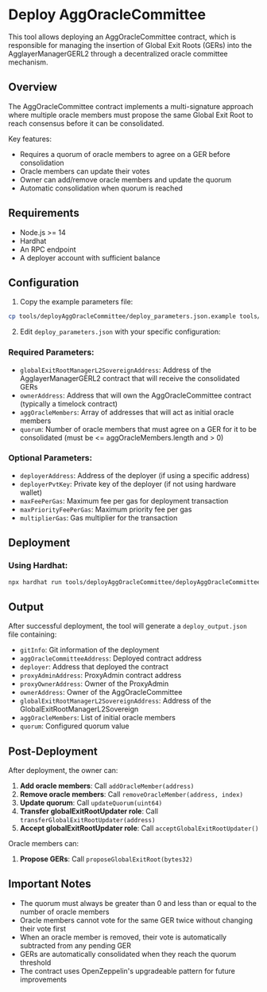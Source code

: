 # Deploy AggOracleCommittee

This tool allows deploying an AggOracleCommittee contract, which is responsible for managing the insertion of Global Exit Roots (GERs) into the AgglayerManagerGERL2 through a decentralized oracle committee mechanism.

## Overview

The AggOracleCommittee contract implements a multi-signature approach where multiple oracle members must propose the same Global Exit Root to reach consensus before it can be consolidated.

Key features:

- Requires a quorum of oracle members to agree on a GER before consolidation
- Oracle members can update their votes
- Owner can add/remove oracle members and update the quorum
- Automatic consolidation when quorum is reached

## Requirements

- Node.js >= 14
- Hardhat
- An RPC endpoint
- A deployer account with sufficient balance

## Configuration

1. Copy the example parameters file:

```bash
cp tools/deployAggOracleCommittee/deploy_parameters.json.example tools/deployAggOracleCommittee/deploy_parameters.json
```

2. Edit `deploy_parameters.json` with your specific configuration:

### Required Parameters:

- `globalExitRootManagerL2SovereignAddress`: Address of the AgglayerManagerGERL2 contract that will receive the consolidated GERs
- `ownerAddress`: Address that will own the AggOracleCommittee contract (typically a timelock contract)
- `aggOracleMembers`: Array of addresses that will act as initial oracle members
- `quorum`: Number of oracle members that must agree on a GER for it to be consolidated (must be <= aggOracleMembers.length and > 0)

### Optional Parameters:

- `deployerAddress`: Address of the deployer (if using a specific address)
- `deployerPvtKey`: Private key of the deployer (if not using hardware wallet)
- `maxFeePerGas`: Maximum fee per gas for deployment transaction
- `maxPriorityFeePerGas`: Maximum priority fee per gas
- `multiplierGas`: Gas multiplier for the transaction

## Deployment

### Using Hardhat:

```bash
npx hardhat run tools/deployAggOracleCommittee/deployAggOracleCommittee.ts --network <YOUR_NETWORK>
```

## Output

After successful deployment, the tool will generate a `deploy_output.json` file containing:

- `gitInfo`: Git information of the deployment
- `aggOracleCommitteeAddress`: Deployed contract address
- `deployer`: Address that deployed the contract
- `proxyAdminAddress`: ProxyAdmin contract address
- `proxyOwnerAddress`: Owner of the ProxyAdmin
- `ownerAddress`: Owner of the AggOracleCommittee
- `globalExitRootManagerL2SovereignAddress`: Address of the GlobalExitRootManagerL2Sovereign
- `aggOracleMembers`: List of initial oracle members
- `quorum`: Configured quorum value

## Post-Deployment

After deployment, the owner can:

1. **Add oracle members**: Call `addOracleMember(address)`
2. **Remove oracle members**: Call `removeOracleMember(address, index)`
3. **Update quorum**: Call `updateQuorum(uint64)`
4. **Transfer globalExitRootUpdater role**: Call `transferGlobalExitRootUpdater(address)`
5. **Accept globalExitRootUpdater role**: Call `acceptGlobalExitRootUpdater()`

Oracle members can:

1. **Propose GERs**: Call `proposeGlobalExitRoot(bytes32)`

## Important Notes

- The quorum must always be greater than 0 and less than or equal to the number of oracle members
- Oracle members cannot vote for the same GER twice without changing their vote first
- When an oracle member is removed, their vote is automatically subtracted from any pending GER
- GERs are automatically consolidated when they reach the quorum threshold
- The contract uses OpenZeppelin's upgradeable pattern for future improvements
